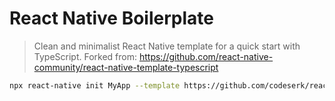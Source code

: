 # React Native Boilerplate

> Clean and minimalist React Native template for a quick start with TypeScript.
Forked from: https://github.com/react-native-community/react-native-template-typescript

```sh
npx react-native init MyApp --template https://github.com/codeserk/react-native-boilerplate
```
